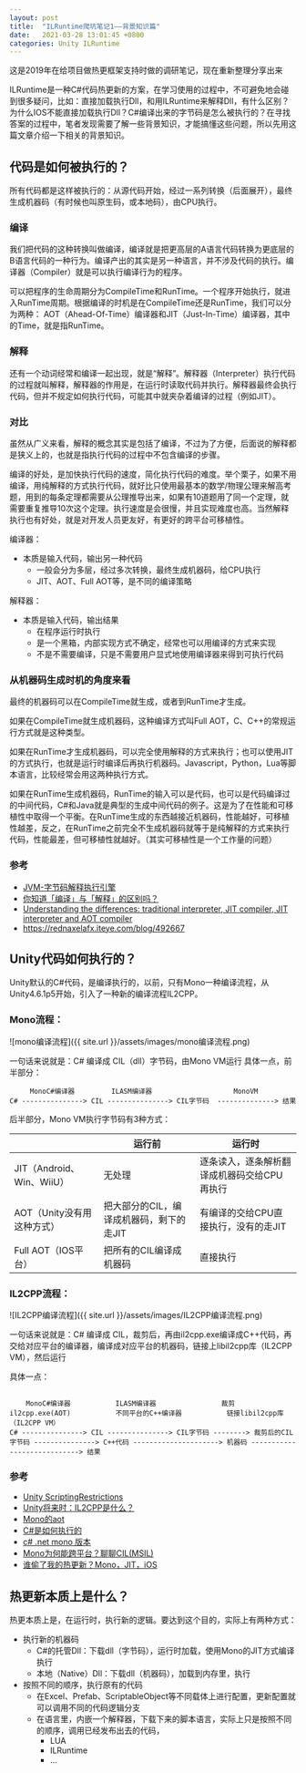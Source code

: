 ```yaml
---
layout: post
title:  "ILRuntime爬坑笔记1——背景知识篇"
date:   2021-03-28 13:01:45 +0800
categories: Unity ILRuntime
---
```


这是2019年在给项目做热更框架支持时做的调研笔记，现在重新整理分享出来

ILRuntime是一种C#代码热更新的方案，在学习使用的过程中，不可避免地会碰到很多疑问，比如：直接加载执行Dll，和用ILRuntime来解释Dll，有什么区别？为什么IOS不能直接加载执行Dll？C#编译出来的字节码是怎么被执行的？在寻找答案的过程中，笔者发现需要了解一些背景知识，才能搞懂这些问题，所以先用这篇文章介绍一下相关的背景知识。

## **代码是如何被执行的？**
所有代码都是这样被执行的：从源代码开始，经过一系列转换（后面展开），最终生成机器码（有时候也叫原生码，或本地码），由CPU执行。

### 编译
我们把代码的这种转换叫做编译，编译就是把更高层的A语言代码转换为更底层的B语言代码的一种行为。编译产出的其实是另一种语言，并不涉及代码的执行。编译器（Compiler）就是可以执行编译行为的程序。

可以把程序的生命周期分为CompileTime和RunTime。一个程序开始执行，就进入RunTime周期。根据编译的时机是在CompileTime还是RunTime，我们可以分为两种：
AOT（Ahead-Of-Time）编译器和JIT（Just-In-Time）编译器，其中的Time，就是指RunTime。

### 解释
还有一个动词经常和编译一起出现，就是“解释”。解释器（Interpreter）执行代码的过程就叫解释，解释器的作用是，在运行时读取代码并执行。解释器最终会执行代码，但并不规定如何执行代码，可能其中就夹杂着编译的过程（例如JIT）。

### 对比
虽然从广义来看，解释的概念其实是包括了编译，不过为了方便，后面说的解释都是狭义上的，也就是指执行代码的过程中不包含编译的步骤。

编译的好处，是加快执行代码的速度，简化执行代码的难度。举个栗子，如果不用编译，用纯解释的方式执行代码，就好比只使用最基本的数学/物理公理来解高考题，用到的每条定理都需要从公理推导出来，如果有10道题用了同一个定理，就需要重复推导10次这个定理。执行速度是会很慢，并且实现难度也高。当然解释执行也有好处，就是对开发人员更友好，有更好的跨平台可移植性。

编译器：
- 本质是输入代码，输出另一种代码
    - 一般会分为多层，经过多次转换，最终生成机器码，给CPU执行
    - JIT、AOT、Full AOT等，是不同的编译策略
    
解释器：
- 本质是输入代码，输出结果
    - 在程序运行时执行
    - 是一个黑箱，内部实现方式不确定，经常也可以用编译的方式来实现
    - 不是不需要编译，只是不需要用户显式地使用编译器来得到可执行代码
    
### 从机器码生成时机的角度来看

最终的机器码可以在CompileTime就生成，或者到RunTime才生成。
  
如果在CompileTime就生成机器码，这种编译方式叫Full AOT，C、C++的常规运行方式就是这种类型。
  
如果在RunTime才生成机器码，可以完全使用解释的方式来执行；也可以使用JIT的方式执行，也就是运行时编译后再执行机器码。Javascript，Python，Lua等脚本语言，比较经常会用这两种执行方式。
  
如果在RunTime生成机器码，RunTime的输入可以是代码，也可以是代码编译过的中间代码，C#和Java就是典型的生成中间代码的例子。这是为了在性能和可移植性中取得一个平衡。在RunTime生成的东西越接近机器码，性能越好，可移植性越差，反之，在RunTime之前完全不生成机器码就等于是纯解释的方式来执行代码，性能最差，但可移植性就越好。（其实可移植性是一个工作量的问题）

### 参考
- [JVM-字节码解释执行引擎](http://reimuwang.org/2017/12/11/JVM-%E5%AD%97%E8%8A%82%E7%A0%81%E8%A7%A3%E9%87%8A%E6%89%A7%E8%A1%8C%E5%BC%95%E6%93%8E/)
- [你知道「编译」与「解释」的区别吗？](http://huang-jerryc.com/2016/11/20/do-you-konw-the-different-between-compiler-and-interpreter/)
- [Understanding the differences: traditional interpreter, JIT compiler, JIT interpreter and AOT compiler](https://softwareengineering.stackexchange.com/questions/246094/understanding-the-differences-traditional-interpreter-jit-compiler-jit-interp)
- https://rednaxelafx.iteye.com/blog/492667


## **Unity代码如何执行的？**
Unity默认的C#代码，是编译执行的，以前，只有Mono一种编译流程，从Unity4.6.1p5开始，引入了一种新的编译流程IL2CPP。

### **Mono流程：**
![mono编译流程]({{ site.url }}/assets/images/mono编译流程.png)


一句话来说就是：C# 编译成 CIL（dll）字节码，由Mono VM运行
具体一点，前半部分：
```
     MonoC#编译器         ILASM编译器                    MonoVM
C# ---------------> CIL ---------------> CIL字节码  --------------> 结果
```
后半部分，Mono VM执行字节码有3种方式：

| | 运行前 | 运行时 |
| ------------------------- | ---------------------------------------- | -------------------------------------------  |
| JIT（Android、Win、WiiU） | 无处理 | 逐条读入，逐条解析翻译成机器码交给CPU再执行 |
| AOT（Unity没有用这种方式） | 把大部分的CIL，编译成机器码，剩下的走JIT | 有编译的交给CPU直接执行，没有的走JIT |
| Full AOT（IOS平台） | 把所有的CIL编译成机器码 | 直接执行 |


### **IL2CPP流程：**

![IL2CPP编译流程]({{ site.url }}/assets/images/IL2CPP编译流程.png)

一句话来说就是：C# 编译成 CIL，裁剪后，再由il2cpp.exe编译成C++代码，再交给对应平台的编译器，编译成对应平台的机器码，链接上libil2cpp库（IL2CPP VM），然后运行

具体一点：
```
                                                                                                         
    MonoC#编译器           ILASM编译器                裁剪                     il2cpp.exe(AOT)           不同平台的C++编译器           链接libil2cpp库（IL2CPP VM）
C# ---------------> CIL ---------------> CIL字节码 --------> 裁剪后的CIL字节码 ---------------> C++代码 ---------------------> 机器码 ----------------------------> 结果
```

### 参考
- [Unity ScriptingRestrictions](https://docs.unity3d.com/Manual/ScriptingRestrictions.html)
- [Unity将来时：IL2CPP是什么？](https://zhuanlan.zhihu.com/p/19972689)
- [Mono的aot](https://www.mono-project.com/docs/advanced/aot/)
- [C#是如何执行的](https://cloud.tencent.com/developer/article/1134387)
- [c# .net mono 版本](https://www.cnblogs.com/zhaoqingqing/p/5762867.html)
- [Mono为何能跨平台？聊聊CIL(MSIL)](https://www.cnblogs.com/murongxiaopifu/p/4211964.html)
- [谁偷了我的热更新？Mono，JIT，iOS](https://www.cnblogs.com/murongxiaopifu/p/4278947.html)

## **热更新本质上是什么？**

热更本质上是，在运行时，执行新的逻辑。要达到这个目的，实际上有两种方式：

- 执行新的机器码
  - C#的托管Dll：下载dll（字节码），运行时加载，使用Mono的JIT方式编译执行
  - 本地（Native）Dll：下载dll（机器码），加载到内存里，执行
- 按照不同的顺序，执行原有的代码
  - 在Excel、Prefab、ScriptableObject等不同载体上进行配置，更新配置就可以调用不同的代码逻辑分支
  - 在语言里，内嵌一个解释器，下载下来的脚本语言，实际上只是按照不同的顺序，调用已经发布出去的代码，
    - LUA
    - ILRuntime
    - ...
